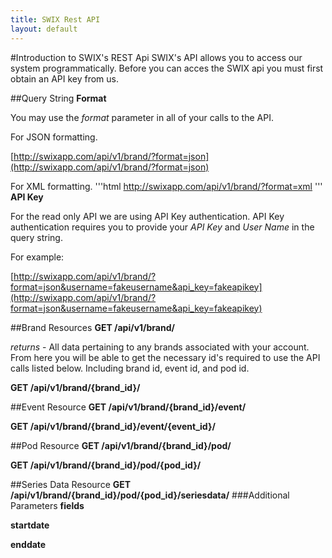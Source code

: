 ```yaml
---
title: SWIX Rest API
layout: default
---
```


#Introduction to SWIX's REST Api
SWIX's API allows you to access our system programmatically. Before you can acces the SWIX api you must first obtain an API key from us. 

##Query String
**Format**

You may use the *format* parameter in all of your calls to the API. 

For JSON formatting.

[http://swixapp.com/api/v1/brand/?format=json](http://swixapp.com/api/v1/brand/?format=json)

For XML formatting.
'''html
http://swixapp.com/api/v1/brand/?format=xml
'''
**API Key**

For the read only API we are using API Key authentication. API Key authentication requires you to provide your *API Key* and *User Name* in the query string. 

For example:

[http://swixapp.com/api/v1/brand/?format=json&username=fakeusername&api_key=fakeapikey](http://swixapp.com/api/v1/brand/?format=json&username=fakeusername&api_key=fakeapikey)

##Brand Resources
**GET /api/v1/brand/**

*returns* - All data pertaining to any brands associated with your account. From here you will be able to get the necessary id's required to use the API calls listed below. Including brand id, event id, and pod id.

**GET /api/v1/brand/{brand_id}/**

##Event Resource
**GET /api/v1/brand/{brand_id}/event/**

**GET /api/v1/brand/{brand_id}/event/{event_id}/**

##Pod Resource
**GET /api/v1/brand/{brand_id}/pod/**

**GET /api/v1/brand/{brand_id}/pod/{pod_id}/**

##Series Data Resource
**GET /api/v1/brand/{brand_id}/pod/{pod_id}/seriesdata/**
###Additional Parameters
**fields**

**startdate**

**enddate**
